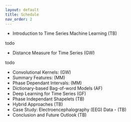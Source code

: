 ```yaml
---
layout: default
title: Schedule
nav_order: 2
---
```


- Introduction to Time Series Machine Learning (TB)

todo

- Distance Measure for Time Series (GW)

todo

- Convolutional Kernels: (GW)
- Summary Features: (MM)
- Phase Dependant Intervals: (MM)
- Dictionary-based Bag-of-word Models (AF)
- Deep Learning for Time Series (GF)
- Phase Independant Shapelets (TB)
- Hybrid Approaches (TB)
- Case Study: Electroencephalography (EEG) Data - (TB)
- Conclusion and Future Outlook (TB)
